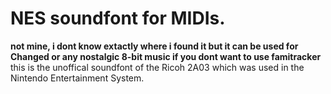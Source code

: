 # NES soundfont for MIDIs.
**not mine, i dont know extactly where i found it but it can be used for Changed or any nostalgic 8-bit music if you dont want to use famitracker**
this is the unoffical soundfont of the Ricoh 2A03 which was used in the Nintendo Entertainment System.
